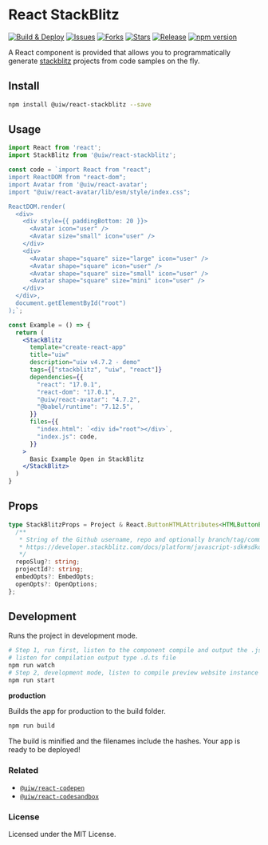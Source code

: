 React StackBlitz
===

<!--dividing-->

[![Build & Deploy](https://github.com/uiwjs/react-stackblitz/workflows/Build%20&%20Deploy/badge.svg)](https://github.com/uiwjs/react-stackblitz/actions)
[![Issues](https://img.shields.io/github/issues/uiwjs/react-stackblitz.svg)](https://github.com/uiwjs/react-stackblitz/issues)
[![Forks](https://img.shields.io/github/forks/uiwjs/react-stackblitz.svg)](https://github.com/uiwjs/react-stackblitz/network)
[![Stars](https://img.shields.io/github/stars/uiwjs/react-stackblitz.svg)](https://github.com/uiwjs/react-stackblitz/stargazers)
[![Release](https://img.shields.io/github/release/uiwjs/react-stackblitz)](https://github.com/uiwjs/react-stackblitz/releases)
[![npm version](https://img.shields.io/npm/v/@uiw/react-stackblitz.svg)](https://www.npmjs.com/package/@uiw/react-stackblitz)

A React component is provided that allows you to programmatically generate [stackblitz](https://stackblitz.com/) projects from code samples on the fly.

## Install

```bash
npm install @uiw/react-stackblitz --save
```

## Usage

```jsx
import React from 'react';
import StackBlitz from '@uiw/react-stackblitz';

const code = `import React from "react";
import ReactDOM from "react-dom";
import Avatar from '@uiw/react-avatar';
import "@uiw/react-avatar/lib/esm/style/index.css";

ReactDOM.render(
  <div>
    <div style={{ paddingBottom: 20 }}>
      <Avatar icon="user" />
      <Avatar size="small" icon="user" />
    </div>
    <div>
      <Avatar shape="square" size="large" icon="user" />
      <Avatar shape="square" icon="user" />
      <Avatar shape="square" size="small" icon="user" />
      <Avatar shape="square" size="mini" icon="user" />
    </div>
  </div>,
  document.getElementById("root")
);`;

const Example = () => {
  return (
    <StackBlitz
      template="create-react-app"
      title="uiw"
      description="uiw v4.7.2 - demo"
      tags={["stackblitz", "uiw", "react"]}
      dependencies={{
        "react": "17.0.1",
        "react-dom": "17.0.1",
        "@uiw/react-avatar": "4.7.2",
        "@babel/runtime": "7.12.5",
      }}
      files={{
        "index.html": `<div id="root"></div>`,
        "index.js": code,
      }}
    >
      Basic Example Open in StackBlitz
    </StackBlitz>
  )
}
```

## Props

```typescript
type StackBlitzProps = Project & React.ButtonHTMLAttributes<HTMLButtonElement> & {
  /**
   * String of the Github username, repo and optionally branch/tag/commit.
   * https://developer.stackblitz.com/docs/platform/javascript-sdk#sdkopengithubprojectreposlug-opts
   */
  repoSlug?: string;
  projectId?: string;
  embedOpts?: EmbedOpts;
  openOpts?: OpenOptions;
};
```

## Development

Runs the project in development mode.  

```bash
# Step 1, run first, listen to the component compile and output the .js file
# listen for compilation output type .d.ts file
npm run watch
# Step 2, development mode, listen to compile preview website instance
npm run start
```

**production**

Builds the app for production to the build folder.

```bash
npm run build
```

The build is minified and the filenames include the hashes.
Your app is ready to be deployed!

### Related

- [`@uiw/react-codepen`](https://github.com/uiwjs/react-codepen)
- [`@uiw/react-codesandbox`](https://github.com/uiwjs/react-codesandbox)

### License

Licensed under the MIT License.
